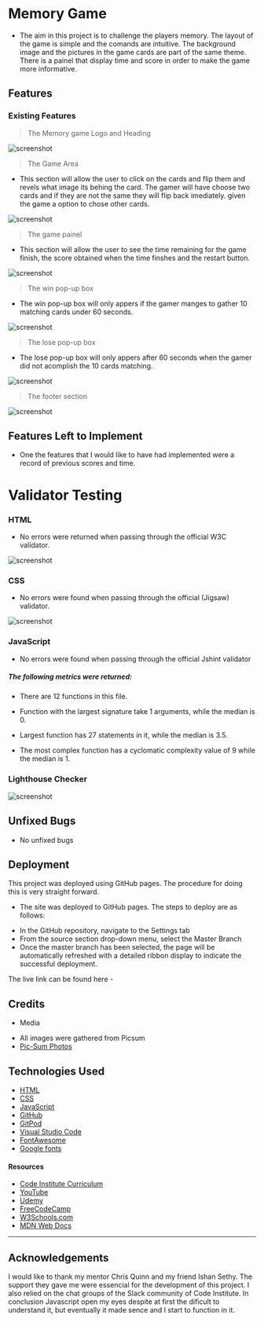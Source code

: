 # Memory Game 
 
 - The aim in this project is to challenge the players memory. The layout of the game is simple and the comands are intuitive. The background image and the pictures in the game cards are part of the same theme. There is a painel that display time and score in order to make the game more informative.


## Features 

### Existing Features

 > The Memory game Logo and Heading

 ![screenshot](./assets/readme-img/logo.png)

 > The Game Area
  - This section will allow the user to click on the cards and flip them and revels what image its behing the card. The gamer will have choose two cards and if they are not the same they will flip back imediately. given the game a option to chose other cards.

 ![screenshot](./assets/readme-img/game-area.png)

 >  The game painel
 - This section will allow the user to see the time remaining for the game finish, the score obtained when the time finshes and the restart button. 

 ![screenshot](./assets/readme-img/game-painel.png)

 > The win pop-up box
 - The win pop-up box will only appers if the gamer manges to gather 10 matching cards under 60 seconds. 

 ![screenshot](./assets/readme-img/pop-win.png)

  > The lose pop-up box
   - The lose pop-up box will only appers after 60 seconds when the gamer did not acomplish the 10 cards matching.

  ![screenshot](./assets/readme-img/pop-lose.png)

   > The footer section

![screenshot](./assets/readme-img/social-media.png)



## Features Left to Implement
 - One the features that I would like to have had implemented were a record of previous scores and time. 

# Validator Testing

### HTML
 - No errors were returned when passing through the official W3C validator.

 ![screenshot](./assets/readme-img/w3%20htmlvalid.png)
 
### CSS
 - No errors were found when passing through the official (Jigsaw) validator.

 ![screenshot](./assets/readme-img/css-validator.png)

### JavaScript
 - No errors were found when passing through the official Jshint validator
##### The following metrics were returned:

 - There are 12 functions in this file.

 - Function with the largest signature take 1 arguments, while the median is 0.

- Largest function has 27 statements in it, while the median is 3.5.

- The most complex function has a cyclomatic complexity value of 9 while the median is 1.


 ### Lighthouse Checker

 ![screenshot](./assets/readme-img/Lighthouse.png)
 


## Unfixed Bugs
  - No unfixed bugs

## Deployment
This project was deployed using GitHub pages.
The procedure for doing this is very straight forward.

- The site was deployed to GitHub pages. The steps to deploy are as follows:
 * In the GitHub repository, navigate to the Settings tab
 * From the source section drop-down menu, select the Master Branch
 * Once the master branch has been selected, the page will be automatically refreshed with a detailed ribbon display to indicate the successful deployment.

The live link can be found here - 

## Credits

- Media

* All images were gathered from Picsum
* [Pic-Sum Photos](https://picsum.photos/)

## Technologies Used 

- [HTML](https://devdocs.io/html/)
- [CSS](https://www.w3.org/Style/CSS/Overview.en.html)
- [JavaScript](https://developer.mozilla.org/en-US/docs/Web/javascript)
- [GitHub](https://github.com/)
- [GitPod](https://www.gitpod.io/docs/)
- [Visual Studio Code](https://code.visualstudio.com/Docs)
- [FontAwesome](https://fontawesome.com/docs)
- [Google fonts](https://fonts.google.com/)

#### Resources

- [Code Institute Curriculum](https://codeinstitute.net/ie/)
- [YouTube](https://www.youtube.com/)
- [Udemy](https://www.udemy.com/)
- [FreeCodeCamp](https://www.freecodecamp.org/)
- [W3Schools.com](https://www.w3schools.com/)
- [MDN Web Docs](https://developer.mozilla.org/en-US/)


---


## Acknowledgements
I would like to thank my mentor Chris Quinn and my friend Ishan Sethy. The support they gave me were essencial for the development of this project. I also relied on the chat groups of the Slack community of Code Institute. 
In conclusion Javascript open my eyes despite at first the dificult to understand it, but eventually it made sence and I start to function in it. 


